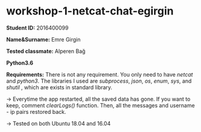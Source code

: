 # workshop-1-netcat-chat-egirgin

**Student ID:** 2016400099

**Name&Surname:** Emre Girgin

**Tested classmate:** Alperen Bağ

**Python3.6**

**Requirements:** There is not any requirement. You only need to have _netcat_ and _python3_. The libraries I used are _subprocess_, _json_, _os_, _enum_, _sys_, and _shutil_ , which are exists in standard library. 

-> Everytime the app restarted, all the saved data has gone. If you want to keep, comment _clearLogs()_ function. Then, all the messages and username - ip pairs restored back.

-> Tested on both Ubuntu 18.04 and 16.04
